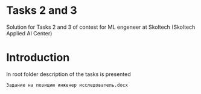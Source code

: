 # Tasks 2 and 3
Solution for Tasks 2 and 3 of contest for ML engeneer at Skoltech (Skoltech Applied AI Center)

# Introduction
In root folder description of the tasks is presented 

```
Задание на позицию инженер исследователь.docx
```
